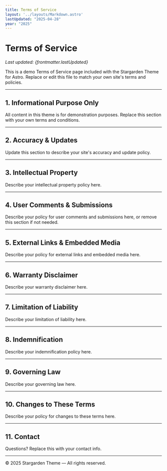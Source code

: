 ```yaml
---
title: Terms of Service
layout: '../layouts/Markdown.astro'
lastUpdated: "2025-04-28"
year: "2025"
---
```


# Terms of Service
_Last updated: {frontmatter.lastUpdated}_

This is a demo Terms of Service page included with the Stargarden Theme for Astro. Replace or edit this file to match your own site's terms and policies.

---

## 1. Informational Purpose Only

All content in this theme is for demonstration purposes. Replace this section with your own terms and conditions.

---

## 2. Accuracy & Updates

Update this section to describe your site's accuracy and update policy.

---

## 3. Intellectual Property

Describe your intellectual property policy here.

---

## 4. User Comments & Submissions

Describe your policy for user comments and submissions here, or remove this section if not needed.

---

## 5. External Links & Embedded Media

Describe your policy for external links and embedded media here.

---

## 6. Warranty Disclaimer

Describe your warranty disclaimer here.

---

## 7. Limitation of Liability

Describe your limitation of liability here.

---

## 8. Indemnification

Describe your indemnification policy here.

---

## 9. Governing Law

Describe your governing law here.

---

## 10. Changes to These Terms

Describe your policy for changes to these terms here.

---

## 11. Contact

Questions? Replace this with your contact info.

---

© 2025 Stargarden Theme — All rights reserved.
